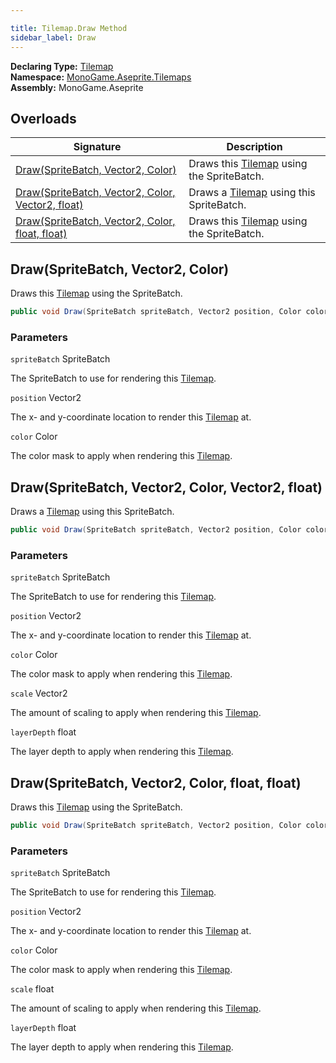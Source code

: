 ```yaml
---

title: Tilemap.Draw Method
sidebar_label: Draw
---
```

**Declaring Type:** [Tilemap](../)  
**Namespace:** [MonoGame.Aseprite.Tilemaps](../../)  
**Assembly:** MonoGame.Aseprite

## Overloads

| Signature                                                                                         | Description                                              |
| ------------------------------------------------------------------------------------------------- | -------------------------------------------------------- |
| [Draw(SpriteBatch, Vector2, Color)](#drawspritebatch-vector2-color)                               | Draws this [Tilemap](../) using the SpriteBatch. |
| [Draw(SpriteBatch, Vector2, Color, Vector2, float)](#drawspritebatch-vector2-color-vector2-float) | Draws a [Tilemap](../) using this SpriteBatch.   |
| [Draw(SpriteBatch, Vector2, Color, float, float)](#drawspritebatch-vector2-color-float-float)     | Draws this [Tilemap](../) using the SpriteBatch. |

## Draw(SpriteBatch, Vector2, Color)

Draws this [Tilemap](../) using the SpriteBatch.

```csharp
public void Draw(SpriteBatch spriteBatch, Vector2 position, Color color);
```

### Parameters

`spriteBatch`  SpriteBatch

The SpriteBatch to use for rendering this [Tilemap](../).

`position`  Vector2

The x\- and y\-coordinate location to render this [Tilemap](../) at.

`color`  Color

The color mask to apply when rendering this [Tilemap](../).

## Draw(SpriteBatch, Vector2, Color, Vector2, float)

Draws a [Tilemap](../) using this SpriteBatch.

```csharp
public void Draw(SpriteBatch spriteBatch, Vector2 position, Color color, Vector2 scale, float layerDepth);
```

### Parameters

`spriteBatch`  SpriteBatch

The SpriteBatch to use for rendering this [Tilemap](../).

`position`  Vector2

The x\- and y\-coordinate location to render this [Tilemap](../) at.

`color`  Color

The color mask to apply when rendering this [Tilemap](../).

`scale`  Vector2

The amount of scaling to apply when rendering this [Tilemap](../).

`layerDepth`  float

The layer depth to apply when rendering this [Tilemap](../).

## Draw(SpriteBatch, Vector2, Color, float, float)

Draws this [Tilemap](../) using the SpriteBatch.

```csharp
public void Draw(SpriteBatch spriteBatch, Vector2 position, Color color, float scale, float layerDepth);
```

### Parameters

`spriteBatch`  SpriteBatch

The SpriteBatch to use for rendering this [Tilemap](../).

`position`  Vector2

The x\- and y\-coordinate location to render this [Tilemap](../) at.

`color`  Color

The color mask to apply when rendering this [Tilemap](../).

`scale`  float

The amount of scaling to apply when rendering this [Tilemap](../).

`layerDepth`  float

The layer depth to apply when rendering this [Tilemap](../).


